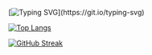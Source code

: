 [![Typing SVG](https://readme-typing-svg.herokuapp.com?font=Fira+Code&weight=600&size=25&pause=1000&vCenter=true&width=435&lines=++++Hi%EF%BC%81I'm+hsxr.)](https://git.io/typing-svg)

[![Top Langs](https://github-readme-stats.vercel.app/api/top-langs/?username=anuraghazra&layout=compact)](https://github.com/anuraghazra/github-readme-stats)

[![GitHub Streak](http://github-readme-streak-stats.herokuapp.com?user=hsxr&theme=algolia&border_radius=5&date_format=M%20j%5B%2C%20Y%5D&mode=weekly)](https://git.io/streak-stats)
